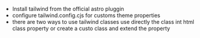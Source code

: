 ---
---
- Install tailwind from the official astro pluggin
- configure tailwind.config.cjs for customs theme properties
- there are two ways to use tailwind classes use directly the class int html class property or create a custo class and extend the property